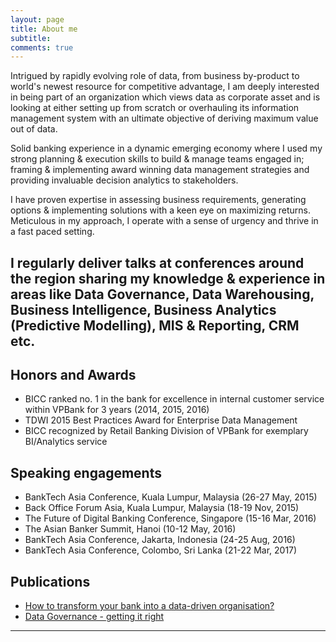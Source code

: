 ```yaml
---
layout: page
title: About me
subtitle: 
comments: true
---
```


Intrigued by rapidly evolving role of data, from business by-product to world's newest resource for competitive advantage, 
I am deeply interested in being part of an organization which views data as corporate asset and is looking at either setting up from scratch or overhauling its information management system 
with an ultimate objective of deriving maximum value out of data.

Solid banking experience in a dynamic emerging economy 
where I used my strong planning & execution skills to build & manage teams engaged in; 
framing & implementing award winning data management strategies and providing invaluable decision analytics to stakeholders.

I have proven expertise in assessing business requirements, generating options & implementing 
solutions with a keen eye on maximizing returns. 
Meticulous in my approach, I operate with a sense of urgency and thrive in a fast paced setting. 

I regularly deliver talks at conferences around the region sharing my knowledge & experience in areas like Data Governance, 
Data Warehousing, Business Intelligence, Business Analytics (Predictive Modelling), MIS & Reporting, CRM etc.
---

## Honors and Awards

- BICC ranked no. 1 in the bank for excellence in internal customer service within VPBank for 3 years (2014, 2015, 2016)
- TDWI 2015 Best Practices Award for Enterprise Data Management 
- BICC recognized by Retail Banking Division of VPBank for exemplary BI/Analytics service

## Speaking engagements

- BankTech Asia Conference, Kuala Lumpur, Malaysia (26-27 May, 2015)
- Back Office Forum Asia, Kuala Lumpur, Malaysia (18-19 Nov, 2015)
- The Future of Digital Banking Conference, Singapore (15-16 Mar, 2016)
- The Asian Banker Summit, Hanoi (10-12 May, 2016)
- BankTech Asia Conference, Jakarta, Indonesia (24-25 Aug, 2016)
- BankTech Asia Conference, Colombo, Sri Lanka (21-22 Mar, 2017)

## Publications

- [How to transform your bank into a data-driven organisation?](https://www.henrystewartpublications.com/jdb/v1?lipi=urn%3Ali%3Apage%3Ad_flagship3_profile_view_base%3BjDs%2BWSHaSQq%2FqxKDuy0OUA%3D%3D)
- [Data Governance - getting it right](https://www.linkedin.com/pulse/data-governance-getting-right-vivek-bhanot)

---